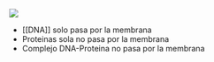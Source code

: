 ![](https://i.imgur.com/Ek4u7hG.png)

- [[DNA]] solo pasa por la membrana
- Proteinas sola no pasa por la membrana
- Complejo DNA-Proteina no pasa por la membrana 